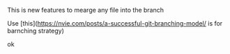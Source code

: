This is new features to mearge any file into the branch

Use [this](https://nvie.com/posts/a-successful-git-branching-model/ is for barnching strategy)  

ok

